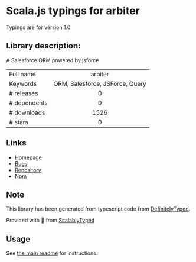 
# Scala.js typings for arbiter

Typings are for version 1.0

## Library description:
A Salesforce ORM powered by jsforce

|                    |                 |
| ------------------ | :-------------: |
| Full name          | arbiter |
| Keywords           | ORM, Salesforce, JSForce, Query |
| # releases         | 0 |
| # dependents       | 0 |
| # downloads        | 1526 |
| # stars            | 0 |

## Links
- [Homepage](https://github.com/skbolton/Arbiter#readme)
- [Bugs](https://github.com/skbolton/Arbiter/issues)
- [Repository](https://github.com/skbolton/Arbiter)
- [Npm](https://www.npmjs.com/package/arbiter)
    


## Note
This library has been generated from typescript code from [DefinitelyTyped](https://definitelytyped.org).

Provided with :purple_heart: from [ScalablyTyped](https://github.com/oyvindberg/ScalablyTyped)

## Usage
See [the main readme](../../readme.md) for instructions.


